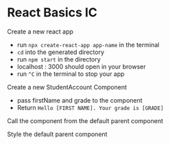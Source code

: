 # React Basics IC

Create a new react app
* run `npx create-react-app app-name` in the terminal
* `cd` into the generated directory
* run `npm start` in the directory
* localhost : 3000 should open in your browser
* run `^C` in the terminal to stop your app

Create a new StudentAccount Component
* pass firstName and grade to the component 
* Return `Hello [FIRST NAME]. Your grade is [GRADE]`

Call the component from the default parent component

Style the default parent component
